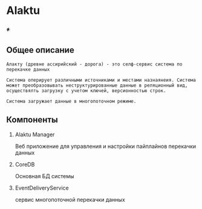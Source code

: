 # Alaktu

    𒀭

## Общее описание

    Алакту (древне ассирийский - дорога) - это селф-сервис система по перекачке данных

    Система оперирует различными источниками и местами назнаянеия. Система может преобразовывать неструктурированные данные в реляционный вид,
    осуществялть загрузку с учетом ключей, версионностью строк.

    Система загружает данные в многопоточном режиме.

## Компоненты

1. Alaktu Manager

    Веб приложение для управления и настройки пайплайнов перекачки данных

2. CoreDB

    Основная БД системы

3. EventDeliveryService

    сервис многопоточной перекачки данных
